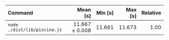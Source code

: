 | Command                      |       Mean [s] | Min [s] | Max [s] | Relative |
| :--------------------------- | -------------: | ------: | ------: | -------: |
| `node ./dist/lib/piscina.js` | 11.667 ± 0.008 |  11.661 |  11.673 |     1.00 |

